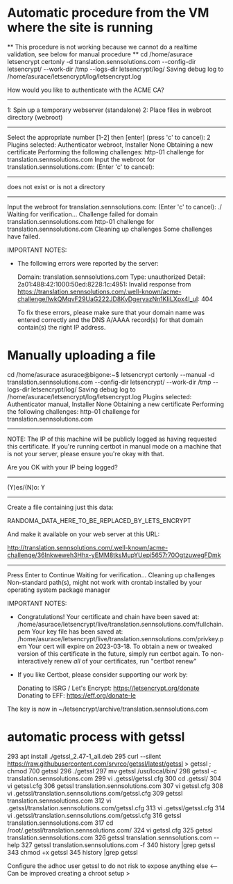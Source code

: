 # Automatic procedure from the VM where the site is running
** This procedure is not working because we cannot do a realtime validation, see below for manual procedure **
cd /home/asurace
letsencrypt certonly -d translation.sennsolutions.com --config-dir letsencrypt/  --work-dir /tmp --logs-dir letsencrypt/log/
Saving debug log to /home/asurace/letsencrypt/log/letsencrypt.log

How would you like to authenticate with the ACME CA?
- - - - - - - - - - - - - - - - - - - - - - - - - - - - - - - - - - - - - - - -
1: Spin up a temporary webserver (standalone)
2: Place files in webroot directory (webroot)
- - - - - - - - - - - - - - - - - - - - - - - - - - - - - - - - - - - - - - - -
Select the appropriate number [1-2] then [enter] (press 'c' to cancel): 2
Plugins selected: Authenticator webroot, Installer None
Obtaining a new certificate
Performing the following challenges:
http-01 challenge for translation.sennsolutions.com
Input the webroot for translation.sennsolutions.com: (Enter 'c' to cancel): 

- - - - - - - - - - - - - - - - - - - - - - - - - - - - - - - - - - - - - - - -
 does not exist or is not a directory
- - - - - - - - - - - - - - - - - - - - - - - - - - - - - - - - - - - - - - - -
Input the webroot for translation.sennsolutions.com: (Enter 'c' to cancel): ./  	
Waiting for verification...
Challenge failed for domain translation.sennsolutions.com
http-01 challenge for translation.sennsolutions.com
Cleaning up challenges
Some challenges have failed.

IMPORTANT NOTES:
 - The following errors were reported by the server:

   Domain: translation.sennsolutions.com
   Type:   unauthorized
   Detail: 2a01:488:42:1000:50ed:8228:1c:4951: Invalid response from
   https://translation.sennsolutions.com/.well-known/acme-challenge/lwkQMqvF29UaG222JD8KyDgeryazNn1KIiLXpx4I_uI:
   404

   To fix these errors, please make sure that your domain name was
   entered correctly and the DNS A/AAAA record(s) for that domain
   contain(s) the right IP address.


# Manually uploading a file
cd /home/asurace
asurace@bigone:~$ letsencrypt certonly --manual -d translation.sennsolutions.com --config-dir letsencrypt/  --work-dir /tmp --logs-dir letsencrypt/log/
Saving debug log to /home/asurace/letsencrypt/log/letsencrypt.log
Plugins selected: Authenticator manual, Installer None
Obtaining a new certificate
Performing the following challenges:
http-01 challenge for translation.sennsolutions.com

- - - - - - - - - - - - - - - - - - - - - - - - - - - - - - - - - - - - - - - -
NOTE: The IP of this machine will be publicly logged as having requested this
certificate. If you're running certbot in manual mode on a machine that is not
your server, please ensure you're okay with that.

Are you OK with your IP being logged?
- - - - - - - - - - - - - - - - - - - - - - - - - - - - - - - - - - - - - - - -
(Y)es/(N)o: Y

- - - - - - - - - - - - - - - - - - - - - - - - - - - - - - - - - - - - - - - -
Create a file containing just this data:

RANDOMA_DATA_HERE_TO_BE_REPLACED_BY_LETS_ENCRYPT

And make it available on your web server at this URL:

http://translation.sennsolutions.com/.well-known/acme-challenge/36Inkweweh3Hhx-yEMM8tksMupYUepi5657r70OgtzuwegFDmk

- - - - - - - - - - - - - - - - - - - - - - - - - - - - - - - - - - - - - - - -
Press Enter to Continue
Waiting for verification...
Cleaning up challenges
Non-standard path(s), might not work with crontab installed by your operating system package manager

IMPORTANT NOTES:
 - Congratulations! Your certificate and chain have been saved at:
   /home/asurace/letsencrypt/live/translation.sennsolutions.com/fullchain.pem
   Your key file has been saved at:
   /home/asurace/letsencrypt/live/translation.sennsolutions.com/privkey.pem
   Your cert will expire on 2023-03-18. To obtain a new or tweaked
   version of this certificate in the future, simply run certbot
   again. To non-interactively renew *all* of your certificates, run
   "certbot renew"
 - If you like Certbot, please consider supporting our work by:

   Donating to ISRG / Let's Encrypt:   https://letsencrypt.org/donate
   Donating to EFF:                    https://eff.org/donate-le


The key is now in ~/letsencrypt/archive/translation.sennsolutions.com


# automatic process with getssl
  293  apt install ./getssl_2.47-1_all.deb 
  295  curl --silent https://raw.githubusercontent.com/srvrco/getssl/latest/getssl > getssl ; chmod 700 getssl
  296  ./getssl 
  297  mv getssl /usr/local/bin/
  298  getssl -c translation.sennsolutions.com
  299  vi .getssl/getssl.cfg 
  300  cd .getssl/
  304  vi getssl.cfg 
  306  getssl translation.sennsolutions.com
  307  vi getssl.cfg
  308  vi .getssl/translation.sennsolutions.com/getssl.cfg 
  309  getssl translation.sennsolutions.com
  312  vi .getssl/translation.sennsolutions.com/getssl.cfg 
  313  vi .getssl/getssl.cfg 
  314  vi .getssl/translation.sennsolutions.com/getssl.cfg 
  316  getssl translation.sennsolutions.com
  317  cd /root/.getssl/translation.sennsolutions.com/
  324  vi getssl.cfg 
  325  getssl translation.sennsolutions.com
  326  getssl translation.sennsolutions.com --help
  327  getssl translation.sennsolutions.com -f
  340  history |grep getssl
  343  chmod +x getssl 
  345  history |grep getssl

Configure the adhoc user getssl to do not risk to expose anything else <-- Can be improved creating a chroot setup >

